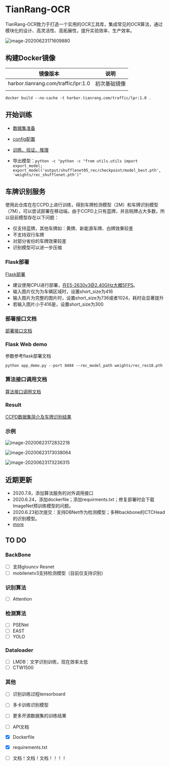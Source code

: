 # TianRang-OCR

TianRang-OCR致力于打造一个实用的OCR工具库，集成常见的OCR算法，通过模块化的设计、高灵活性、高拓展性，提升实验效率、生产效率。

![image-20200623171609880](wiki/结构.png)



## 构建Docker镜像

| 镜像版本                            | 说明         |
| ----------------------------------- | ------------ |
| harbor.tianrang.com/traffic/lpr:1.0 | 初次基础镜像 |
|                                     |              |



```shell
docker build --no-cache -t harbor.tianrang.com/traffic/lpr:1.0 .
```



## 开始训练

- [数据集准备](wiki/数据集准备.md)
- [config配置](wiki/config配置示例.md)
- [训练、验证、推理](wiki/训练、验证及推理.md)

- 导出模型：`python -c "python -c "from utils.utils import export_model; export_model('output/shufflenet05_rec/checkpoint/model_best.pth', 'weights/rec_shufflenet.pth')"`



## 车牌识别服务

使用此仓库在在CCPD上进行训练，得到车牌检测模型（2M）和车牌识别模型（7M），可以尝试部署在移动端，由于CCPD上只有蓝牌，并且皖牌占大多数，所以目前模型存在以下问题：

- 仅支持蓝牌，其他车牌如：黄牌、新能源车牌、白牌效果较差
- 不支持双行车牌
- 对部分省份的车牌效果较差
- 识别模型可以进一步压缩

### Flask部署

[Flask部署](wiki/车牌识别服务部署文档.md)

- 建议使用CPU进行部署，在E5-2630v3@2.40GHz大概5FPS。
- 输入图片仅为为车辆区域时，设置short_size为416
- 输入图片为完整的图片时，设置short_size为736或者1024，耗时会显著提升
- 若输入图片小于416是，设置short_size为300

### 部署接口文档

[部署接口文档](wiki/车牌识别接口文档.md)

### Flask Web demo

参数参考flask部署文档

`python app_demo.py --port 8484 --rec_model_path weights/rec_res18.pth`

### 算法接口调用文档

[算法接口调用文档](wiki/算法接口文档.md)

### Result

[CCPD数据集简介及车牌识别结果](wiki/CCPD数据集简介及结果.md)

### 示例

![image-20200623172832218](wiki/lpr1.png)



![image-20200623173038064](wiki/lpr2.png)

![image-20200623173236315](wiki/lpr3.png)

## 近期更新


- 2020.7.8，添加算法服务的对外调用接口
- 2020.6.24，添加dockerfile；添加requirments.txt；修复部署时会下载ImageNet预训练模型的问题。
- 2020.6.23初次提交：支持DBNet作为检测模型；多种backbone的CTCHead的识别模型。
- [more](wiki/更新.md)

## TO DO

### BackBone

- [ ] 支持glouncv Resnet
- [ ] mobilenetv3支持检测模型（目前仅支持识别）

### 识别算法

- [ ] Attention

### 检测算法

- [ ] PSENet
- [ ] EAST
- [ ] YOLO

### Dataloader

- [ ] LMDB：文字识别训练，现在效率太低
- [ ] CTW1500

### 其他

- [ ] 识别训练过程tensorboard
- [ ] 多卡训练识别模型
- [ ] 更多开源数据集的训练结果
- [ ] API文档
- [x] Dockerfile
- [x] requirements.txt
- [ ] 文档！文档！文档！！！！

